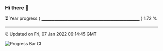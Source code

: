 ### Hi there 👋

⏳ Year progress { ▁▁▁▁▁▁▁▁▁▁▁▁▁▁▁▁▁▁▁▁▁▁▁▁▁▁▁▁▁▁ } 1.72 %

---

⏰ Updated on Fri, 07 Jan 2022 06:14:45 GMT

![Progress Bar CI](https://github.com/liununu/liununu/workflows/Progress%20Bar%20CI/badge.svg)
